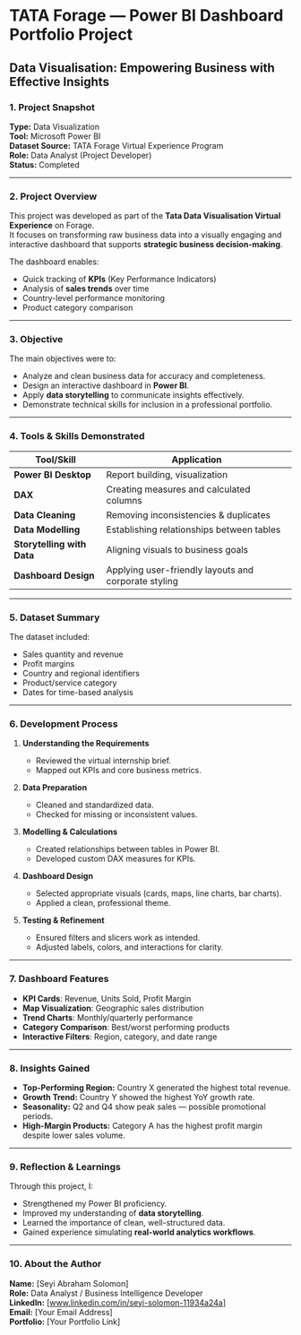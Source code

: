 # TATA Forage — Power BI Dashboard Portfolio Project

## Data Visualisation: Empowering Business with Effective Insights

### 1. Project Snapshot
**Type:** Data Visualization  
**Tool:** Microsoft Power BI  
**Dataset Source:** TATA Forage Virtual Experience Program  
**Role:** Data Analyst (Project Developer)  
**Status:** Completed  

---

### 2. Project Overview
This project was developed as part of the **Tata Data Visualisation Virtual Experience** on Forage.  
It focuses on transforming raw business data into a visually engaging and interactive dashboard that supports **strategic business decision-making**.

The dashboard enables:
- Quick tracking of **KPIs** (Key Performance Indicators)
- Analysis of **sales trends** over time
- Country-level performance monitoring
- Product category comparison

---

### 3. Objective
The main objectives were to:
- Analyze and clean business data for accuracy and completeness.
- Design an interactive dashboard in **Power BI**.
- Apply **data storytelling** to communicate insights effectively.
- Demonstrate technical skills for inclusion in a professional portfolio.

---

### 4. Tools & Skills Demonstrated
| Tool/Skill | Application |
|------------|-------------|
| **Power BI Desktop** | Report building, visualization |
| **DAX** | Creating measures and calculated columns |
| **Data Cleaning** | Removing inconsistencies & duplicates |
| **Data Modelling** | Establishing relationships between tables |
| **Storytelling with Data** | Aligning visuals to business goals |
| **Dashboard Design** | Applying user-friendly layouts and corporate styling |

---

### 5. Dataset Summary
The dataset included:
- Sales quantity and revenue
- Profit margins
- Country and regional identifiers
- Product/service category
- Dates for time-based analysis
---

### 6. Development Process
1. **Understanding the Requirements**  
   - Reviewed the virtual internship brief.
   - Mapped out KPIs and core business metrics.

2. **Data Preparation**  
   - Cleaned and standardized data.
   - Checked for missing or inconsistent values.

3. **Modelling & Calculations**  
   - Created relationships between tables in Power BI.
   - Developed custom DAX measures for KPIs.

4. **Dashboard Design**  
   - Selected appropriate visuals (cards, maps, line charts, bar charts).
   - Applied a clean, professional theme.

5. **Testing & Refinement**  
   - Ensured filters and slicers work as intended.
   - Adjusted labels, colors, and interactions for clarity.

---

### 7. Dashboard Features
- **KPI Cards**: Revenue, Units Sold, Profit Margin
- **Map Visualization**: Geographic sales distribution
- **Trend Charts**: Monthly/quarterly performance
- **Category Comparison**: Best/worst performing products
- **Interactive Filters**: Region, category, and date range

---

### 8. Insights Gained
- **Top-Performing Region:** Country X generated the highest total revenue.
- **Growth Trend:** Country Y showed the highest YoY growth rate.
- **Seasonality:** Q2 and Q4 show peak sales — possible promotional periods.
- **High-Margin Products:** Category A has the highest profit margin despite lower sales volume.
---

### 9. Reflection & Learnings
Through this project, I:
- Strengthened my Power BI proficiency.
- Improved my understanding of **data storytelling**.
- Learned the importance of clean, well-structured data.
- Gained experience simulating **real-world analytics workflows**.

---

### 10. About the Author
**Name:** [Seyi Abraham Solomon]  
**Role:** Data Analyst / Business Intelligence Developer  
**LinkedIn:** [www.linkedin.com/in/seyi-solomon-11934a24a]  
**Email:** [Your Email Address]  
**Portfolio:** [Your Portfolio Link]  
